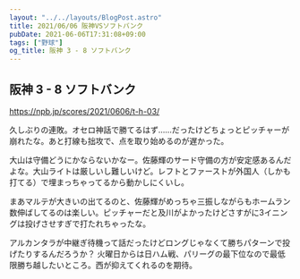 ```yaml
---
layout: "../../layouts/BlogPost.astro"
title: 2021/06/06 阪神VSソフトバンク
pubDate: 2021-06-06T17:31:08+09:00
tags: ["野球"]
og_title: 阪神 3 - 8 ソフトバンク
---
```


## 阪神 3 - 8 ソフトバンク

https://npb.jp/scores/2021/0606/t-h-03/


久しぶりの連敗。オセロ神話で勝てるはず……だったけどちょっとピッチャーが崩れたな。あと打線も拙攻で、点を取り始めるのが遅かった。

大山は守備どうにかならないかなー。佐藤輝のサード守備の方が安定感あるんだよな。大山ライトは厳しいし難しいけど。レフトとファーストが外国人（しかも打てる）で埋まっちゃってるから動かしにくいし。

まあマルテが大きいの出てるのと、佐藤輝がめっちゃ三振しながらもホームラン数伸ばしてるのは楽しい。ピッチャーだと及川がよかったけどさすがに3イニングは投げさせすぎで打たれちゃったな。

アルカンタラが中継ぎ待機って話だったけどロングじゃなくて勝ちパターンで投げたりするんだろうか？ 火曜日からは日ハム戦、パリーグの最下位なので最低限勝ち越したいところ。西が抑えてくれるのを期待。